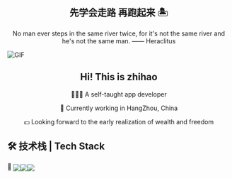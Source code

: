 <h2 align="center">先学会走路 再跑起来 🏝</h2>

<p align="center">No man ever steps in the same river twice, for it's not the same river and he's not the same man.  —— Heraclitus</p>

<image src="https://pic4.zhimg.com/v2-da3853cc1f373e9af570b7a8fe372da7_r.gif" align="center" alt="GIF" />

<h2 align="center"> Hi! This is zhihao</h2>

<div align="center">

<p>🧑🏻‍💻 A self-taught app developer</p>

<p>🐼 Currently working in HangZhou, China</p>

<p>💵 Looking forward to the early realization of wealth and freedom</p>

</div>

## 🛠 技术栈 | Tech Stack

<div >

💬 <a href="https://developer.mozilla.org/zh-CN/docs/Web/JavaScript/"><image src="https://img.shields.io/static/v1?label=JavaScript&message=HANDY&style=for-the-badge&labelColor=FFFFFF&logo=javascript&color=3178C6" align="center" /><a href="https://www.typescriptlang.org/"><image src="https://img.shields.io/static/v1?label=TypeScript&message=HANDY&style=for-the-badge&labelColor=FFFFFF&logo=typescript&color=29c80c7f" align="center" /><a href="https://reactjs.org/"><image src="https://img.shields.io/static/v1?label=React&message=handy&style=for-the-badge&labelColor=FFFFFF&logo=react&color=61DAFB" align="center" /></a>

</div>
